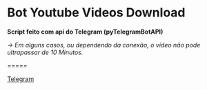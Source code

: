 # Bot Youtube Videos Download

**Script feito com api do Telegram (pyTelegramBotAPI)**

_-> Em alguns casos, ou dependendo da conexão, o vídeo não pode ultrapassar de 10 Minutos._



*=====*

[Telegram](https://t.me/pyD4RK)